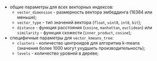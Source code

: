   * общие параметры для всех векторных индексов:
    * `vector_dimension` - размерность вектора эмбеддинга (16384 или меньше);
    * `vector_type` - тип значений вектора (`float`, `uint8`, `int8`, `bit`);
    * `distance` - функция расстояния (`cosine`, `manhattan`, `euclidean`) или `similarity` - функция схожести (`inner_product`, `cosine`);
  * специфичные параметры для `vector_kmeans_tree`:
    * `clusters` - количество центроидов для алгоритма k-means (значения более 1000 могут ухудшить производительность);
    * `levels` - количество уровней в дереве;
